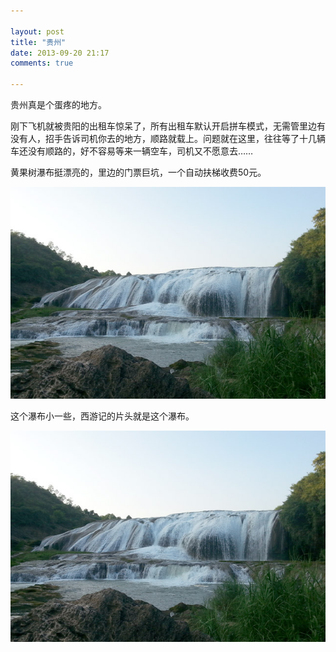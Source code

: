 ```yaml
---

layout: post
title: "贵州"
date: 2013-09-20 21:17
comments: true

---
```

贵州真是个蛋疼的地方。

刚下飞机就被贵阳的出租车惊呆了，所有出租车默认开启拼车模式，无需管里边有没有人，招手告诉司机你去的地方，顺路就载上。问题就在这里，往往等了十几辆车还没有顺路的，好不容易等来一辆空车，司机又不愿意去……


黄果树瀑布挺漂亮的，里边的门票巨坑，一个自动扶梯收费50元。

![](/media/pic/Guizhou01.jpg)

这个瀑布小一些，西游记的片头就是这个瀑布。

![](/media/pic/Guizhou02.jpg)
